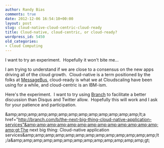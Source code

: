 ```yaml
---
author: Randy Bias
comments: true
date: 2012-12-06 16:54:10+00:00
layout: post
slug: cloud-native-cloud-centric-cloud-ready
title: Cloud-native, cloud-centric, or cloud-ready?
wordpress_id: 5450
old_categories:
- Cloud Computing
---
```


I want to try an experiment.  Hopefully it won't bite me...

I am trying to understand if we are close to a consensus on the new apps driving all of the cloud growth.  Cloud-native is a term positioned by the folks at [MessageBus](http://www.messagebus.com), cloud-ready is what we at Cloudscaling have been using for a while, and cloud-centric is an IBM-ism.

Here's the experiment.  I want to try using [Branch](http://branch.com/b/the-next-big-thing-cloud-native-application-services) to facilitate a better discussion than Disqus and Twitter allow.  Hopefully this will work and I ask for your patience and participation.

&amp;amp;amp;amp;amp;amp;amp;amp;amp;amp;amp;amp;amp;amp;lt;a href="http://branch.com/b/the-next-big-thing-cloud-native-application-services"&amp;amp;amp;amp;amp;amp;amp;amp;amp;amp;amp;amp;amp;amp;gt;The next big thing: Cloud-native application services&amp;amp;amp;amp;amp;amp;amp;amp;amp;amp;amp;amp;amp;amp;lt;/a&amp;amp;amp;amp;amp;amp;amp;amp;amp;amp;amp;amp;amp;amp;gt;

